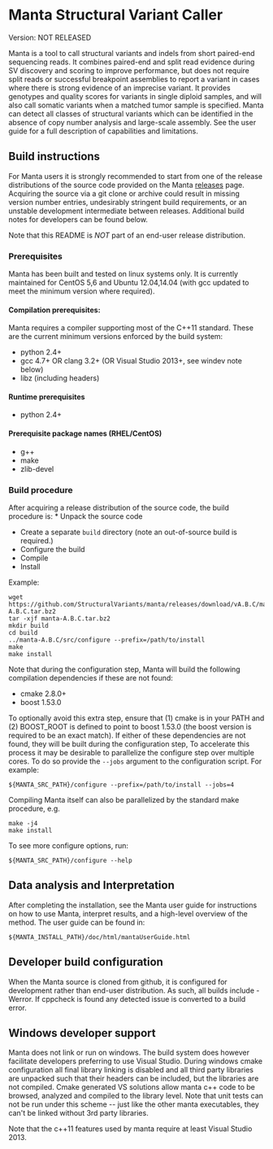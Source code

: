 Manta Structural Variant Caller
===============================

Version: NOT RELEASED

Manta is a tool to call structural variants and indels from short paired-end
sequencing reads. It combines paired-end and split read evidence during SV
discovery and scoring to improve performance, but does not require split reads
or successful breakpoint assemblies to report a variant in cases where there is
strong evidence of an imprecise variant. It provides genotypes and quality
scores for variants in single diploid samples, and will also call somatic
variants when a matched tumor sample is specified. Manta can detect all classes
of structural variants which can be identified in the absence of copy number
analysis and large-scale assembly. See the user guide for a full description of
capabilities and limitations.


Build instructions
------------------

For Manta users it is strongly recommended to start from one of the release
distributions of the source code provided on the Manta [releases] page. Acquiring
the source via a git clone or archive could result in missing version number
entries, undesirably stringent build requirements, or an unstable development
intermediate between releases. Additional build notes for developers can be
found below.

Note that this README is _NOT_ part of an end-user release distribution.

[releases]:https://github.com/StructuralVariants/manta/releases

### Prerequisites

Manta has been built and tested on linux systems only. It is currently
maintained for CentOS 5,6 and Ubuntu 12.04,14.04 (with gcc updated to meet
the minimum version where required).

#### Compilation prerequisites:

Manta requires a compiler supporting most of the C++11 standard. These are the
current minimum versions enforced by the build system:

* python 2.4+
* gcc 4.7+ OR clang 3.2+ (OR Visual Studio 2013+, see windev note below)
* libz (including headers)

#### Runtime prerequisites

* python 2.4+

#### Prerequisite package names (RHEL/CentOS)

* g++
* make
* zlib-devel

### Build procedure

After acquiring a release distribution of the source code, the build procedure is: * Unpack the source code
* Create a separate `build` directory (note an out-of-source build is
  required.)
* Configure the build
* Compile
* Install

Example:

    wget https://github.com/StructuralVariants/manta/releases/download/vA.B.C/manta-A.B.C.tar.bz2
    tar -xjf manta-A.B.C.tar.bz2
    mkdir build
    cd build
    ../manta-A.B.C/src/configure --prefix=/path/to/install
    make
    make install

Note that during the configuration step, Manta will build the following
compilation dependencies if these are not found:

* cmake 2.8.0+
* boost 1.53.0

To optionally avoid this extra step, ensure that (1) cmake is in your PATH and (2)
BOOST\_ROOT is defined to point to boost 1.53.0 (the boost version is required to
be an exact match). If either of these dependencies are not found, they will be
built during the configuration step, To accelerate this process it may be
desirable to parallelize the configure step over multiple cores. To do so
provide the `--jobs` argument to the configuration script. For example:

    ${MANTA_SRC_PATH}/configure --prefix=/path/to/install --jobs=4

Compiling Manta itself can also be parallelized by the standard make procedure, e.g.

    make -j4
    make install

To see more configure options, run:

    ${MANTA_SRC_PATH}/configure --help


Data analysis and Interpretation
--------------------------------

After completing the installation, see the Manta user guide for instructions on
how to use Manta, interpret results, and a high-level overview of the method.
The user guide can be found in:

    ${MANTA_INSTALL_PATH}/doc/html/mantaUserGuide.html


Developer build configuration
-----------------------------

When the Manta source is cloned from github, it is configured for development
rather than end-user distribution. As such, all builds include -Werror. If
cppcheck is found any detected issue is converted to a build error.


Windows developer support
-------------------------

Manta does not link or run on windows. The build system does however
facilitate developers preferring to use Visual Studio. During
windows cmake configuration all final library linking is disabled and all
third party libraries are unpacked such that their headers can be
included, but the libraries are not compiled. Cmake generated VS solutions allow
manta c++ code to be browsed, analyzed and compiled to the library level.
Note that unit tests can not be run under this scheme -- just like the other
manta executables, they can't be linked without 3rd party libraries.

Note that the c++11 features used by manta require at least Visual Studio
2013.

